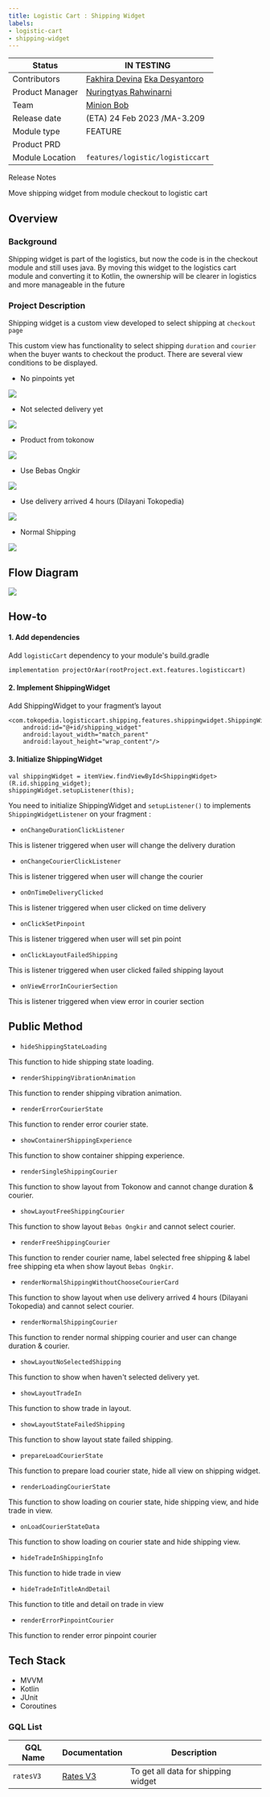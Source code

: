 ```yaml
---
title: Logistic Cart : Shipping Widget
labels:
- logistic-cart
- shipping-widget
---
```



| **Status** | ​<!--start status:YELLOW-->IN TESTING<!--end status--> |
| --- | --- |
| Contributors | ​[Fakhira Devina](https://tokopedia.atlassian.net/wiki/people/61077e53b704b40068e80a8e?ref=confluence) ​[Eka Desyantoro](https://tokopedia.atlassian.net/wiki/people/6283196bd9ddcc006e9c7a85?ref=confluence) ​ |
| Product Manager | [Nuringtyas Rahwinarni](https://tokopedia.atlassian.net/wiki/people/5f58b98ed2c77e0075ac9865?ref=confluence)  |
| Team | [Minion Bob](https://tokopedia.atlassian.net/people/team/2373d8a6-1afc-4f2a-aa7a-63855c273051) |
| Release date | (ETA) ​24 Feb 2023 / ​<!--start status:GREY-->MA-3.209<!--end status--> |
| Module type | ​<!--start status:YELLOW-->FEATURE<!--end status--> |
| Product PRD |  |
| Module Location | `features/logistic/logisticcart` |

<!--toc-->

  
Release Notes

<!--start expand:ETA 24 Feb 2023 (MA-3.209)-->
Move shipping widget from module checkout to logistic cart
<!--end expand-->

## Overview

### Background

Shipping widget is part of the logistics, but now the code is in the checkout module and still uses java. By moving this widget to the logistics cart module and converting it to Kotlin, the ownership will be clearer in logistics and more manageable in the future

### Project Description

Shipping widget is a custom view developed to select shipping at `checkout page`

This custom view has functionality to select shipping `duration` and `courier` when the buyer wants to checkout the product. There are several view conditions to be displayed.  


- No pinpoints yet

![](../res/shippingwidget/no_pinpoint.png)
- Not selected delivery yet

![](../res/shippingwidget/no_selected_delivery.png)

- Product from tokonow

![](../res/shippingwidget/tokonow.png)

- Use Bebas Ongkir

![](../res/shippingwidget/bebas_ongkir.png)

- Use delivery arrived 4 hours (Dilayani Tokopedia)

![](../res/shippingwidget/dilayani_tokopedia.png)

- Normal Shipping

![](../res/shippingwidget/normal_shipping.png)

## Flow Diagram

![](../res/shippingwidget/shipping_widget_checkout_drawio.png)

## How-to

#### 1. Add dependencies

Add `logisticCart` dependency to your module's build.gradle



```
implementation projectOrAar(rootProject.ext.features.logisticcart)
```

#### 2. Implement ShippingWidget

Add ShippingWidget to your fragment’s layout



```
<com.tokopedia.logisticcart.shipping.features.shippingwidget.ShippingWidget
    android:id="@+id/shipping_widget"
    android:layout_width="match_parent"
    android:layout_height="wrap_content"/>
```

#### 3. Initialize ShippingWidget



```
val shippingWidget = itemView.findViewById<ShippingWidget>(R.id.shipping_widget);
shippingWidget.setupListener(this);
```

You need to initialize ShippingWidget and `setupListener()` to implements `ShippingWidgetListener` on your fragment : 

- `onChangeDurationClickListener`

This is listener triggered when user will change the delivery duration

- `onChangeCourierClickListener`

This is listener triggered when user will change the courier

- `onOnTimeDeliveryClicked`

This is listener triggered when user clicked on time delivery

- `onClickSetPinpoint`

This is listener triggered when user will set pin point

- `onClickLayoutFailedShipping`

This is listener triggered when user clicked failed shipping layout

- `onViewErrorInCourierSection`

This is listener triggered when view error in courier section

## Public Method

- `hideShippingStateLoading`

This function to hide shipping state loading.

- `renderShippingVibrationAnimation`

This function to render shipping vibration animation.

- `renderErrorCourierState`

This function to render error courier state.

- `showContainerShippingExperience`

This function to show container shipping experience.

- `renderSingleShippingCourier`

This function to show layout from Tokonow and cannot change duration & courier.

- `showLayoutFreeShippingCourier`

This function to show layout `Bebas Ongkir` and cannot select courier.

- `renderFreeShippingCourier`

This function to render courier name, label selected free shipping & label free shipping eta when show layout `Bebas Ongkir`.

- `renderNormalShippingWithoutChooseCourierCard`

This function to show layout when use delivery arrived 4 hours (Dilayani Tokopedia) and cannot select courier.

- `renderNormalShippingCourier`

This function to render normal shipping courier and user can change duration & courier.

- `showLayoutNoSelectedShipping`

This function to show when haven't selected delivery yet.

- `showLayoutTradeIn`

This function to show trade in layout.

- `showLayoutStateFailedShipping`

This function to show layout state failed shipping.

- `prepareLoadCourierState`

This function to prepare load courier state, hide all view on shipping widget.

- `renderLoadingCourierState`

This function to show loading on courier state, hide shipping view, and hide trade in view.

- `onLoadCourierStateData`

This function to show loading on courier state and hide shipping view.

- `hideTradeInShippingInfo`

This function to hide trade in view

- `hideTradeInTitleAndDetail`

This function to title and detail on trade in view

- `renderErrorPinpointCourier`

This function to render error pinpoint courier

## Tech Stack

- MVVM
- Kotlin
- JUnit
- Coroutines

### GQL List



| **GQL Name** | **Documentation** | **Description** |
| --- | --- | --- |
| `ratesV3` | ​[Rates V3](/wiki/spaces/LG/pages/567279712/Rates+V3)  | To get all data for shipping widget |